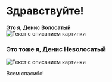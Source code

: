 # Здравствуйте!

**Это я, Денис Волосатый**<br>
<image src="photo_2022-09-13_19-49-22.jpg" alt="Текст с описанием картинки">


### Это тоже я, Денис Неволосатый<br>
<image src="photo_2022-07-21_12-48-29.jpg" alt="Текст с описанием картинки">

Всем спасибо!<br>